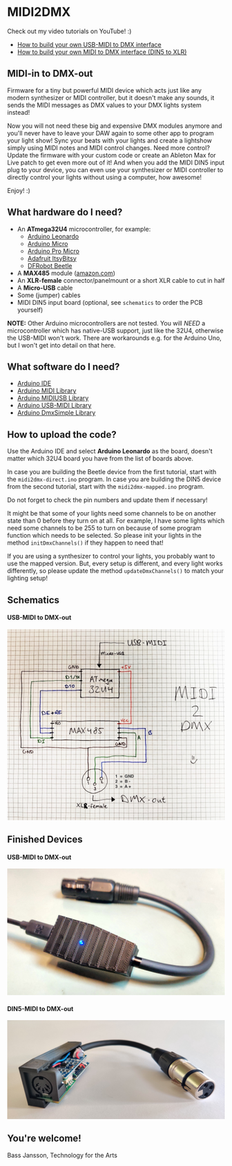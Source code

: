 # MIDI2DMX

Check out my video tutorials on YouTube! :)
- [How to build your own USB-MIDI to DMX interface](https://youtu.be/dqrqfa0cMyE)
- [How to build your own MIDI to DMX interface (DIN5 to XLR)](https://youtu.be/rJIh-3a-4dY)

## MIDI-in to DMX-out

Firmware for a tiny but powerful MIDI device which acts just like any modern synthesizer or MIDI controller, but it doesn't make any sounds, it sends the MIDI messages as DMX values to your DMX lights system instead!

Now you will not need these big and expensive DMX modules anymore and you'll never have to leave your DAW again to some other app to program your light show! Sync your beats with your lights and create a lightshow simply using MIDI notes and MIDI control changes. Need more control? Update the firmware with your custom code or create an Ableton Max for Live patch to get even more out of it! And when you add the MIDI DIN5 input plug to your device, you can even use your synthesizer or MIDI controller to directly control your lights without using a computer, how awesome!

Enjoy! :)

## What hardware do I need?

- An **ATmega32U4** microcontroller, for example:
    - [Arduino Leonardo](https://docs.arduino.cc/hardware/leonardo)
    - [Arduino Micro](https://store.arduino.cc/products/arduino-micro)
    - [Arduino Pro Micro](https://www.sparkfun.com/products/12640)
    - [Adafruit ItsyBitsy](https://www.adafruit.com/product/3677)
    - [DFRobot Beetle](https://www.dfrobot.com/product-1075.html)
- A **MAX485** module ([amazon.com](https://www.amazon.com/Max485-Chip-RS-485-Module-Raspberry/dp/B00NIOLNAG/ref=sr_1_3?crid=2LWYPWLXT9T3W&keywords=max485&qid=1658936062&sprefix=max48%2Caps%2C170&sr=8-3))
- An **XLR-female** connector/panelmount or a short XLR cable to cut in half
- A **Micro-USB** cable
- Some (jumper) cables
- MIDI DIN5 input board (optional, see `schematics` to order the PCB yourself)

**NOTE:** Other Arduino microcontrollers are not tested. You will _NEED_ a microcontroller which has native-USB support, just like the 32U4, otherwise the USB-MIDI won't work. There are workarounds e.g. for the Arduino Uno, but I won't get into detail on that here.

## What software do I need?

- [Arduino IDE](https://www.arduino.cc/en/software)
- [Arduino MIDI Library](https://github.com/FortySevenEffects/arduino_midi_library)
- [Arduino MIDIUSB Library](https://github.com/arduino-libraries/MIDIUSB)
- [Arduino USB-MIDI Library](https://github.com/lathoub/Arduino-USBMIDI)
- [Arduino DmxSimple Library](https://github.com/PaulStoffregen/DmxSimple)

## How to upload the code?

Use the Arduino IDE and select **Arduino Leonardo** as the board, doesn't matter which 32U4 board you have from the list of boards above.

In case you are building the Beetle device from the first tutorial, start with the `midi2dmx-direct.ino` program.
In case you are building the DIN5 device from the second tutorial, start with the `midi2dmx-mapped.ino` program.

Do not forget to check the pin numbers and update them if necessary!

It might be that some of your lights need some channels to be on another state than 0 before they turn on at all. For example, I have some lights which need some channels to be 255 to turn on because of some program function which needs to be selected. So please init your lights in the method `initDmxChannels()` if they happen to need that!

If you are using a synthesizer to control your lights, you probably want to use the mapped version. But, every setup is different, and every light works differently, so please update the method `updateDmxChannels()` to match your lighting setup!

## Schematics

#### USB-MIDI to DMX-out
![schematic](./images/schematic.jpg)

## Finished Devices

#### USB-MIDI to DMX-out
![device_1](./images/device_1.jpg)
#### DIN5-MIDI to DMX-out
![device_2](./images/device_2.jpg)

## You're welcome!

Bass Jansson, Technology for the Arts
